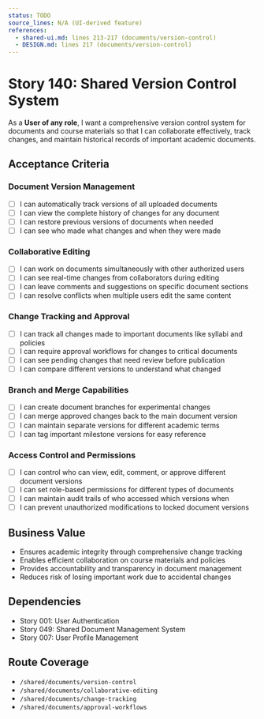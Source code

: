 ```yaml
---
status: TODO
source_lines: N/A (UI-derived feature)
references:
  - shared-ui.md: lines 213-217 (documents/version-control)
  - DESIGN.md: lines 217 (documents/version-control)
---
```


# Story 140: Shared Version Control System

As a **User of any role**, I want a comprehensive version control system for documents and course materials so that I can collaborate effectively, track changes, and maintain historical records of important academic documents.

## Acceptance Criteria

### Document Version Management
- [ ] I can automatically track versions of all uploaded documents
- [ ] I can view the complete history of changes for any document
- [ ] I can restore previous versions of documents when needed
- [ ] I can see who made what changes and when they were made

### Collaborative Editing
- [ ] I can work on documents simultaneously with other authorized users
- [ ] I can see real-time changes from collaborators during editing
- [ ] I can leave comments and suggestions on specific document sections
- [ ] I can resolve conflicts when multiple users edit the same content

### Change Tracking and Approval
- [ ] I can track all changes made to important documents like syllabi and policies
- [ ] I can require approval workflows for changes to critical documents
- [ ] I can see pending changes that need review before publication
- [ ] I can compare different versions to understand what changed

### Branch and Merge Capabilities
- [ ] I can create document branches for experimental changes
- [ ] I can merge approved changes back to the main document version
- [ ] I can maintain separate versions for different academic terms
- [ ] I can tag important milestone versions for easy reference

### Access Control and Permissions
- [ ] I can control who can view, edit, comment, or approve different document versions
- [ ] I can set role-based permissions for different types of documents
- [ ] I can maintain audit trails of who accessed which versions when
- [ ] I can prevent unauthorized modifications to locked document versions

## Business Value
- Ensures academic integrity through comprehensive change tracking
- Enables efficient collaboration on course materials and policies
- Provides accountability and transparency in document management
- Reduces risk of losing important work due to accidental changes

## Dependencies
- Story 001: User Authentication
- Story 049: Shared Document Management System
- Story 007: User Profile Management

## Route Coverage
- `/shared/documents/version-control`
- `/shared/documents/collaborative-editing`
- `/shared/documents/change-tracking`
- `/shared/documents/approval-workflows`